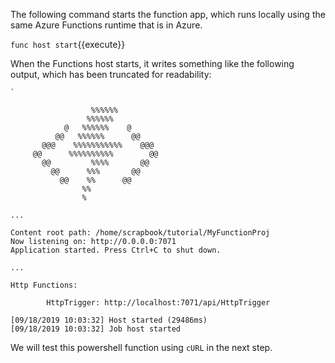 The following command starts the function app, which runs locally using the same Azure Functions runtime that is in Azure.

`func host start`{{execute}} 

When the Functions host starts, it writes something like the following output, which has been truncated for readability:

```
`

                  %%%%%%
                 %%%%%%
            @   %%%%%%    @
          @@   %%%%%%      @@
       @@@    %%%%%%%%%%%    @@@
     @@      %%%%%%%%%%        @@
       @@         %%%%       @@
         @@      %%%       @@
           @@    %%      @@
                %%
                %

...

Content root path: /home/scrapbook/tutorial/MyFunctionProj
Now listening on: http://0.0.0.0:7071
Application started. Press Ctrl+C to shut down.

...

Http Functions:

        HttpTrigger: http://localhost:7071/api/HttpTrigger

[09/18/2019 10:03:32] Host started (29486ms)
[09/18/2019 10:03:32] Job host started
```

We will test this powershell function using `cURL` in the next step.